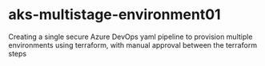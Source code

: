 # aks-multistage-environment01
Creating a single secure Azure DevOps yaml pipeline to provision multiple environments using terraform, with manual approval between the terraform steps

